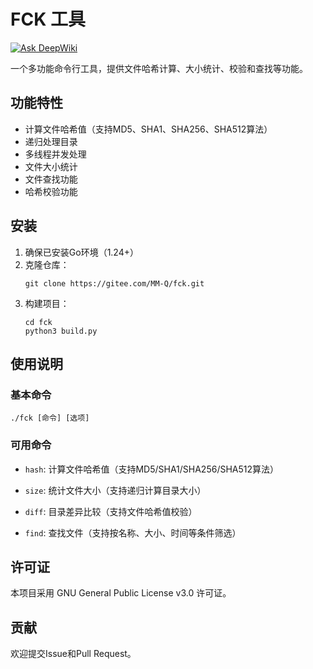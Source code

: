 # FCK 工具

[![Ask DeepWiki](https://deepwiki.com/badge.svg)](https://deepwiki.com/QiaoMuDe/fck)

一个多功能命令行工具，提供文件哈希计算、大小统计、校验和查找等功能。

## 功能特性

- 计算文件哈希值（支持MD5、SHA1、SHA256、SHA512算法）
- 递归处理目录
- 多线程并发处理
- 文件大小统计
- 文件查找功能
- 哈希校验功能

## 安装

1. 确保已安装Go环境（1.24+）
2. 克隆仓库：
   ```
   git clone https://gitee.com/MM-Q/fck.git
   ```
3. 构建项目：
   ```
   cd fck
   python3 build.py
   ```

## 使用说明

### 基本命令

```
./fck [命令] [选项]
```

### 可用命令

- `hash`: 计算文件哈希值（支持MD5/SHA1/SHA256/SHA512算法）

- `size`: 统计文件大小（支持递归计算目录大小）

- `diff`: 目录差异比较（支持文件哈希值校验）

- `find`: 查找文件（支持按名称、大小、时间等条件筛选）

## 许可证

本项目采用 GNU General Public License v3.0 许可证。

## 贡献

欢迎提交Issue和Pull Request。